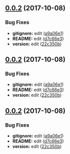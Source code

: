 <a name="0.0.2"></a>
## [0.0.2](https://github.com/BioPhoton/angular-signature-pad/compare/0.1.0...0.0.2) (2017-10-08)


### Bug Fixes

* **gitignore:** edit ([a9a06e1](https://github.com/BioPhoton/angular-signature-pad/commit/a9a06e1))
* **README:** edit ([d7c66e3](https://github.com/BioPhoton/angular-signature-pad/commit/d7c66e3))
* **version:** edit ([22c350b](https://github.com/BioPhoton/angular-signature-pad/commit/22c350b))



<a name="0.0.2"></a>
## [0.0.2](https://github.com/BioPhoton/angular-signature-pad/compare/0.1.0...0.0.2) (2017-10-08)


### Bug Fixes

* **gitignore:** edit ([a9a06e1](https://github.com/BioPhoton/angular-signature-pad/commit/a9a06e1))
* **README:** edit ([d7c66e3](https://github.com/BioPhoton/angular-signature-pad/commit/d7c66e3))
* **version:** edit ([22c350b](https://github.com/BioPhoton/angular-signature-pad/commit/22c350b))



<a name="0.0.2"></a>
## [0.0.2](https://github.com/BioPhoton/angular-signature-pad/compare/0.1.0...0.0.2) (2017-10-08)


### Bug Fixes

* **gitignore:** edit ([a9a06e1](https://github.com/BioPhoton/angular-signature-pad/commit/a9a06e1))
* **README:** edit ([d7c66e3](https://github.com/BioPhoton/angular-signature-pad/commit/d7c66e3))
* **version:** edit ([22c350b](https://github.com/BioPhoton/angular-signature-pad/commit/22c350b))



